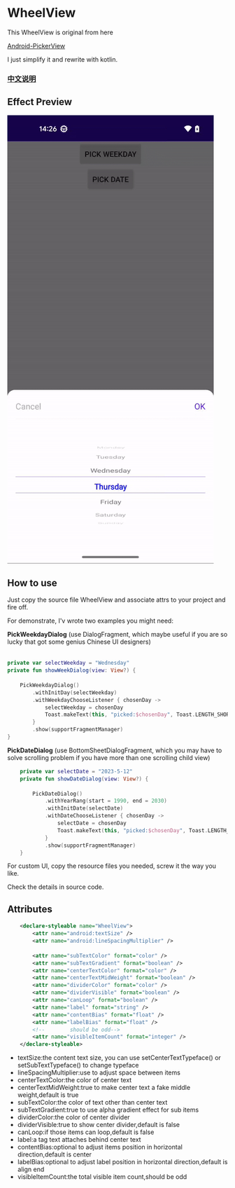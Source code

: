 # WheelView

This WheelView is original from here

[Android-PickerView](https://github.com/Bigkoo/Android-PickerView)


I just simplify it and rewrite with kotlin.

### [中文说明](https://github.com/jiangnan44/WheelView/edit/main/README_ZH.md)

## Effect Preview

<img src="preview.gif" alt="Screenshot">


## How to use

Just copy the source file WheelView and associate attrs to your project and fire off.

For demonstrate, I'v wrote two examples you might need:

**PickWeekdayDialog**
(use DialogFragment, which maybe useful if you are so lucky that got some genius Chinese UI designers)

```kotlin

private var selectWeekday = "Wednesday"
private fun showWeekDialog(view: View?) {

    PickWeekdayDialog()
        .withInitDay(selectWeekday)
        .withWeekdayChooseListener { chosenDay ->
            selectWeekday = chosenDay
            Toast.makeText(this, "picked:$chosenDay", Toast.LENGTH_SHORT).show()
        }
        .show(supportFragmentManager)
}
```

**PickDateDialog** (use BottomSheetDialogFragment, which you may have to solve scrolling problem if you have more than one scrolling child view)
```kotlin
    private var selectDate = "2023-5-12"
    private fun showDateDialog(view: View?) {

        PickDateDialog()
            .withYearRang(start = 1990, end = 2030)
            .withInitDate(selectDate)
            .withDateChooseListener { chosenDay ->
                selectDate = chosenDay
                Toast.makeText(this, "picked:$chosenDay", Toast.LENGTH_SHORT).show()
            }
            .show(supportFragmentManager)
    }
```

For custom UI, copy the resource files you needed, screw it the way you like.

Check the details in source code.


## Attributes

```xml
    <declare-styleable name="WheelView">
        <attr name="android:textSize" />
        <attr name="android:lineSpacingMultiplier" />

        <attr name="subTextColor" format="color" />
        <attr name="subTextGradient" format="boolean" />
        <attr name="centerTextColor" format="color" />
        <attr name="centerTextMidWeight" format="boolean" />
        <attr name="dividerColor" format="color" />
        <attr name="dividerVisible" format="boolean" />
        <attr name="canLoop" format="boolean" />
        <attr name="label" format="string" />
        <attr name="contentBias" format="float" />
        <attr name="labelBias" format="float" />
        <!--        should be odd-->
        <attr name="visibleItemCount" format="integer" />
    </declare-styleable>
```

*   textSize:the content text size, you can use setCenterTextTypeface() or setSubTextTypeface() to change typeface
*   lineSpacingMultiplier:use to adjust space between items
*   centerTextColor:the color of center text
*   centerTextMidWeight:true to make center text a fake middle weight,default is true
*   subTextColor:the color of text other than center text
*   subTextGradient:true to use alpha gradient effect for sub items
*   dividerColor:the color of center divider
*   dividerVisible:true to show center divider,default is false
*   canLoop:if those items can loop,default is false
*   label:a tag text attaches behind center text
*   contentBias:optional to adjust items position in horizontal direction,default is center
*   labelBias:optional to adjust label position in horizontal direction,default is align end
*   visibleItemCount:the total visible item count,should be odd


